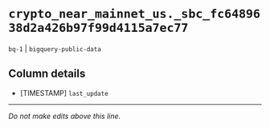 # `crypto_near_mainnet_us._sbc_fc6489638d2a426b97f99d4115a7ec77`
`bq-1` | `bigquery-public-data`

## Column details
* [TIMESTAMP] `last_update`

-------------------------------------------------------------------------------
*Do not make edits above this line.*
